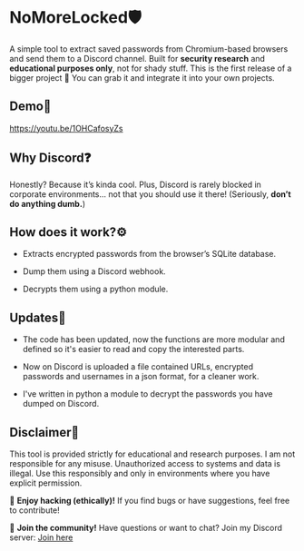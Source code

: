 # NoMoreLocked🛡️

A simple tool to extract saved passwords from Chromium-based browsers and send them to a Discord channel. Built for **security research** and **educational purposes only**, not for shady stuff.
This is the first release of a bigger project 👾
You can grab it and integrate it into your own projects.

## Demo👀

https://youtu.be/1OHCafosyZs

## Why Discord❓

Honestly? Because it’s kinda cool. Plus, Discord is rarely blocked in corporate environments... not that you should use it there! (Seriously, **don’t do anything dumb.**)

## How does it work?⚙️

- Extracts encrypted passwords from the browser’s SQLite database.

- Dump them using a Discord webhook.

- Decrypts them using a python module.


## Updates🤖

- The code has been updated, now the functions are more modular and defined so it's easier to read and copy the interested parts.

- Now on Discord is uploaded a file contained URLs, encrypted passwords and usernames in a json format, for a cleaner work.

- I've written in python a module to decrypt the passwords you have dumped on Discord.

## Disclaimer🚨

This tool is provided strictly for educational and research purposes. I am not responsible for any misuse. Unauthorized access to systems and data is illegal. Use this responsibly and only in environments where you have explicit permission.

👾 **Enjoy hacking (ethically)!** If you find bugs or have suggestions, feel free to contribute!

💬 **Join the community!** Have questions or want to chat? Join my Discord server: [Join here](https://discord.com/invite/ZRf5PJYGMk)

